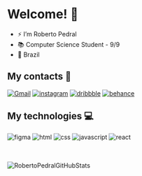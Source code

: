 # Welcome! 👋

<div>
    <ul>
	    <li>⚡ I’m Roberto Pedral</li>
		<li>📚 Computer Science Student - 9/9</li>
		<li>📍  Brazil</li>
    </ul>
</div>

## My contacts 📧

[![Gmail](https://img.shields.io/badge/LinkedIn-0077B5?style=for-the-badge&logo=linkedin&logoColor=white)](https://www.linkedin.com/in/robertopedral/)
[![instagram](https://img.shields.io/badge/Instagram-E4405F?style=for-the-badge&logo=instagram&logoColor=white)](https://www.instagram.com/robertopedral.design/)
[![dribbble](https://img.shields.io/badge/Dribbble-EA4C89?style=for-the-badge&logo=dribbble&logoColor=white)](https://www.instagram.com/robertopedral.design/)
[![behance](https://img.shields.io/badge/-Behance-blue?style=for-the-badge&logo=behance&logoColor=white)](https://www.instagram.com/robertopedral.design/)



## My technologies 💻
<div style = "display: inline_block">
    <img align = "center" alt = "figma" src = "https://img.shields.io/badge/Figma-A259FF?style=for-the-badge&logo=figma&logoColor=white" />
    <img align = "center" alt = "html" src = "https://img.shields.io/badge/HTML5-E34F26?style=for-the-badge&logo=html5&logoColor=white" />
    <img align = "center" alt = "css" src = "https://img.shields.io/badge/CSS3-1572B6?style=for-the-badge&logo=css3&logoColor=white" />
    <img align = "center" alt = "javascript" src = "https://img.shields.io/badge/JavaScript-F7DF1E?style=for-the-badge&logo=javascript&logoColor=black" />
    <img align = "center" alt = "react" src = "https://img.shields.io/badge/React-20232A?style=for-the-badge&logo=react&logoColor=61DAFB" />
</div>

<br> <br/>
![RobertoPedralGitHubStats](https://github-readme-stats.vercel.app/api?username=PedralRoberto&show_icons=true&theme=dark)
